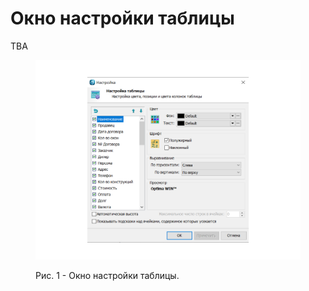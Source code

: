 # Окно настройки таблицы

TBA

<figure><img src="../../.gitbook/assets/Frame 65.png" alt=""><figcaption><p>Рис. 1 - Окно настройки таблицы.</p></figcaption></figure>

